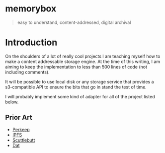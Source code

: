 # memorybox
> easy to understand, content-addressed, digital archival

# Introduction
On the shoulders of a lot of really cool projects I am teaching myself how to
make a content addressable storage engine. At the time of this writing, I am
aiming to keep the implementation to less than 500 lines of code (not including
comments).

It will be possible to use local disk or any storage service that provides a
s3-compatible API to ensure the bits that go in stand the test of time.

I will probably implement some kind of adapter for all of the project listed
below. 

## Prior Art
* [Perkeep](https://perkeep.org/)
* [IPFS](https://ipfs.io/)
* [Scuttlebutt](https://scuttlebutt.nz/)
* [Dat](https://dat.foundation/)